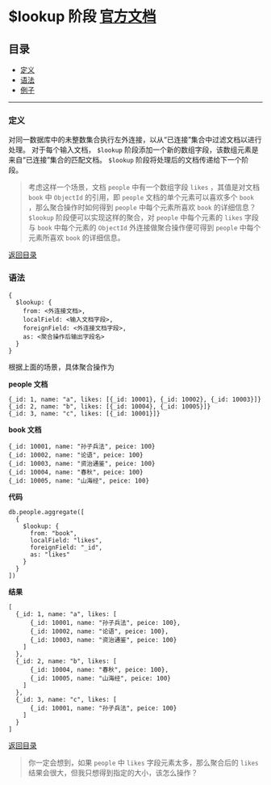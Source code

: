 # $lookup 阶段 [官方文档](https://docs.mongodb.com/manual/reference/operator/aggregation/lookup/)

## 目录
- [定义](#定义)
- [语法](#语法)
- [例子](#例子)
----------

### 定义

对同一数据库中的未整数集合执行左外连接，以从“已连接”集合中过滤文档以进行处理。
对于每个输入文档， ```$lookup``` 阶段添加一个新的数组字段，该数组元素是来自“已连接”集合的匹配文档。 ```$lookup``` 阶段将处理后的文档传递给下一个阶段。

> 考虑这样一个场景，文档 ```people``` 中有一个数组字段 ```likes``` ，其值是对文档 ```book``` 中 ```ObjectId``` 的引用，即 ```people``` 文档的单个元素可以喜欢多个 ```book``` ，那么聚合操作时如何得到 ```people``` 中每个元素所喜欢 ```book``` 的详细信息？ ```$lookup``` 阶段便可以实现这样的聚合，对 ```people``` 中每个元素的 ```likes``` 字段与 ```book``` 中每个元素的 ```ObjectId``` 外连接做聚合操作便可得到 ```people``` 中每个元素所喜欢 ```book``` 的详细信息。

[返回目录](#目录)

### 语法

```
{
  $lookup: {
    from: <外连接文档>,
    localField: <输入文档字段>,
    foreignField: <外连接文档字段>,
    as: <聚合操作后输出字段名>
  }
}
```

根据上面的场景，具体聚合操作为

**people 文档**
```
{_id: 1, name: "a", likes: [{_id: 10001}, {_id: 10002}, {_id: 10003}]}
{_id: 2, name: "b", likes: [{_id: 10004}, {_id: 10005}]}
{_id: 3, name: "c", likes: [{_id: 10001}]}
```

**book 文档**
```
{_id: 10001, name: "孙子兵法", peice: 100}
{_id: 10002, name: "论语", peice: 100}
{_id: 10003, name: "资治通鉴", peice: 100}
{_id: 10004, name: "春秋", peice: 100}
{_id: 10005, name: "山海经", peice: 100}
```

**代码**
```
db.people.aggregate([
  {
    $lookup: {
      from: "book",
      localField: "likes",
      foreignField: "_id",
      as: "likes"
    }
  }
])
```

**结果**
```
[
  {_id: 1, name: "a", likes: [
      {_id: 10001, name: "孙子兵法", peice: 100}, 
      {_id: 10002, name: "论语", peice: 100}, 
      {_id: 10003, name: "资治通鉴", peice: 100}
    ]
  },
  {_id: 2, name: "b", likes: [
      {_id: 10004, name: "春秋", peice: 100},
      {_id: 10005, name: "山海经", peice: 100}
    ]
  },
  {_id: 3, name: "c", likes: [
      {_id: 10001, name: "孙子兵法", peice: 100}
    ]
  }
]
```

[返回目录](#目录)

> 你一定会想到，如果 ```people``` 中 ```likes``` 字段元素太多，那么聚合后的 ```likes``` 结果会很大，但我只想得到指定的大小，该怎么操作？
